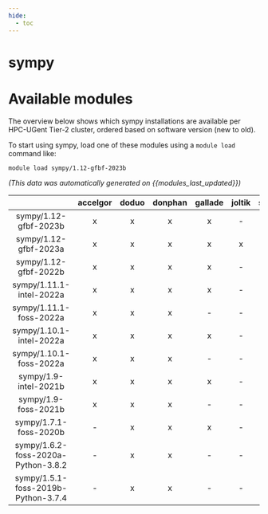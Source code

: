 ```yaml
---
hide:
  - toc
---
```


sympy
=====

# Available modules


The overview below shows which sympy installations are available per HPC-UGent Tier-2 cluster, ordered based on software version (new to old).

To start using sympy, load one of these modules using a `module load` command like:

```shell
module load sympy/1.12-gfbf-2023b
```

*(This data was automatically generated on {{modules_last_updated}})*  

| |accelgor|doduo|donphan|gallade|joltik|shinx|skitty|
| :---: | :---: | :---: | :---: | :---: | :---: | :---: | :---: |
|sympy/1.12-gfbf-2023b|x|x|x|x|-|x|x|
|sympy/1.12-gfbf-2023a|x|x|x|x|x|x|x|
|sympy/1.12-gfbf-2022b|x|x|x|x|-|-|-|
|sympy/1.11.1-intel-2022a|x|x|x|x|-|-|-|
|sympy/1.11.1-foss-2022a|x|x|x|-|-|-|-|
|sympy/1.10.1-intel-2022a|x|x|x|x|-|-|-|
|sympy/1.10.1-foss-2022a|x|x|x|-|-|-|-|
|sympy/1.9-intel-2021b|x|x|x|x|-|-|-|
|sympy/1.9-foss-2021b|x|x|x|-|-|-|-|
|sympy/1.7.1-foss-2020b|-|x|x|x|-|-|-|
|sympy/1.6.2-foss-2020a-Python-3.8.2|-|x|x|-|-|-|-|
|sympy/1.5.1-foss-2019b-Python-3.7.4|-|x|x|-|-|-|-|
